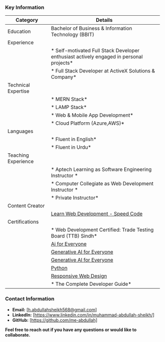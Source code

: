 ### Key Information

| Category | Details |
|---|---|
| Education | Bachelor of Business & Information Technology (BBIT) |
| Experience |
| | * Self-motivated Full Stack Developer enthusiast actively engaged in personal projects* |
| | * Full Stack Developer at ActiveX Solutions & Company* |
| Technical Expertise |
| | * MERN Stack* |
| | * LAMP Stack* |
| | * Web & Mobile App Development* |
| | * Cloud Platform (Azure,AWS)* |
| Languages |
| | * Fluent in English* |
| | * Fluent in Urdu* |
| Teaching Experience |
| | * Aptech Learning as Software Engineering Instructor * |
| | * Computer Collegiate as Web Development Instructor * |
| | * Private Instructor* |
| Content Creator |
| | [Learn Web Development - Speed Code](https://youtube.com/@muhammadabdullah-tp7rb?si=8VtydyCapBtxP26w) |
| Certifications |
| | * Web Development Certified: Trade Testing Board (TTB) Sindh* |
| | [Ai for Everyone](https://www.coursera.org/account/accomplishments/verify/U3GQJP3XXDNZ) |
| | [Generative AI for Everyone](https://www.coursera.org/account/accomplishments/verify/88N46G99A2HV) |
| | [Generative AI for Everyone](https://www.coursera.org/account/accomplishments/verify/88N46G99A2HV) |
| | [Python](https://www.kaggle.com/learn/certification/abdullahsheikh568/python) |
| | [Responsive Web Design](https://www.freecodecamp.org/certification/Abdullah_302/responsive-web-design) |
| | * The Complete Developer Guide* |

<!-- **[Add any additional information or projects here]**

**[Insert relevant images or screenshots of your work here]** -->

### Contact Information

* **Email:** [h.abdullahsheikh568@gmail.com]
* **LinkedIn:** [https://www.linkedin.com/in/muhammad-abdullah-sheikh/]
* **GitHub:** [https://github.com/me-abdullah]

**Feel free to reach out if you have any questions or would like to collaborate.**
